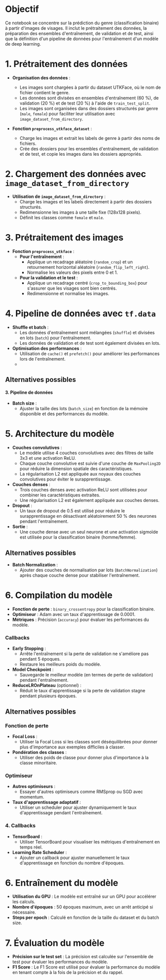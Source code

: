 # Objectif
Ce notebook se concentre sur la prédiction du genre (classification binaire) à partir d'images de visages. Il inclut le prétraitement des données, la préparation des ensembles d'entraînement, de validation et de test, ainsi que la définition d'un pipeline de données pour l'entraînement d'un modèle de deep learning.


# 1. Prétraitement des données
- **Organisation des données** :
  - Les images sont chargées à partir du dataset UTKFace, où le nom de fichier contient le genre.
  - Les données sont divisées en ensembles d'entraînement (60 %), de validation (20 %) et de test (20 %) à l'aide de `train_test_split`.
  - Les images sont organisées dans des dossiers structurés par genre (`male`, `female`) pour faciliter leur utilisation avec `image_dataset_from_directory`.

- **Fonction `preprocess_utkface_dataset`** :
  - Charge les images et extrait les labels de genre à partir des noms de fichiers.
  - Crée des dossiers pour les ensembles d'entraînement, de validation et de test, et copie les images dans les dossiers appropriés.

# 2. Chargement des données avec `image_dataset_from_directory`
- **Utilisation de `image_dataset_from_directory`** :
  - Charge les images et les labels directement à partir des dossiers structurés.
  - Redimensionne les images à une taille fixe (128x128 pixels).
  - Définit les classes comme `female` et `male`.

# 3. Prétraitement des images
- **Fonction `preprocess_utkface`** :
  - **Pour l'entraînement** :
    - Applique un recadrage aléatoire (`random_crop`) et un retournement horizontal aléatoire (`random_flip_left_right`).
    - Normalise les valeurs des pixels entre 0 et 1.
  - **Pour la validation et le test** :
    - Applique un recadrage centré (`crop_to_bounding_box`) pour s'assurer que les visages sont bien centrés.
    - Redimensionne et normalise les images.

# 4. Pipeline de données avec `tf.data`
- **Shuffle et batch** :
  - Les données d'entraînement sont mélangées (`shuffle`) et divisées en lots (`batch`) pour l'entraînement.
  - Les données de validation et de test sont également divisées en lots.
- **Optimisation des performances** :
  - Utilisation de `cache()` et `prefetch()` pour améliorer les performances lors de l'entraînement.
  - 
## Alternatives possibles

#### 3. **Pipeline de données**
- **Batch size** :
  - Ajuster la taille des lots (`batch_size`) en fonction de la mémoire disponible et des performances du modèle.

# 5. **Architecture du modèle**
- **Couches convolutives** :
  - Le modèle utilise 4 couches convolutives avec des filtres de taille 3x3 et une activation ReLU.
  - Chaque couche convolutive est suivie d'une couche de `MaxPooling2D` pour réduire la dimension spatiale des caractéristiques.
  - La régularisation L2 est appliquée aux noyaux des couches convolutives pour éviter le surapprentissage.
- **Couches denses** :
  - Trois couches denses avec activation ReLU sont utilisées pour combiner les caractéristiques extraites.
  - Une régularisation L2 est également appliquée aux couches denses.
- **Dropout** :
  - Un taux de dropout de 0.5 est utilisé pour réduire le surapprentissage en désactivant aléatoirement 50 % des neurones pendant l'entraînement.
- **Sortie** :
  - Une couche dense avec un seul neurone et une activation sigmoïde est utilisée pour la classification binaire (homme/femme).

## Alternatives possibles

- **Batch Normalization** :
  - Ajouter des couches de normalisation par lots (`BatchNormalization`) après chaque couche dense pour stabiliser l'entraînement.

# 6. **Compilation du modèle**
- **Fonction de perte** : `binary_crossentropy` pour la classification binaire.
- **Optimiseur** : Adam avec un taux d'apprentissage de 0.0001.
- **Métriques** : Précision (`accuracy`) pour évaluer les performances du modèle.

### **Callbacks**
- **Early Stopping** :
  - Arrête l'entraînement si la perte de validation ne s'améliore pas pendant 5 époques.
  - Restaure les meilleurs poids du modèle.
- **Model Checkpoint** :
  - Sauvegarde le meilleur modèle (en termes de perte de validation) pendant l'entraînement.
- **ReduceLROnPlateau** (optionnel) :
  - Réduit le taux d'apprentissage si la perte de validation stagne pendant plusieurs époques.
 

## Alternatives possibles

### **Fonction de perte**
- **Focal Loss** :
  - Utiliser la Focal Loss si les classes sont déséquilibrées pour donner plus d'importance aux exemples difficiles à classer.
- **Pondération des classes** :
  - Utiliser des poids de classe pour donner plus d'importance à la classe minoritaire.

### **Optimiseur**
- **Autres optimiseurs** :
  - Essayer d'autres optimiseurs comme RMSprop ou SGD avec momentum.
- **Taux d'apprentissage adaptatif** :
  - Utiliser un scheduler pour ajuster dynamiquement le taux d'apprentissage pendant l'entraînement.

### 4. **Callbacks**
- **TensorBoard** :
  - Utiliser TensorBoard pour visualiser les métriques d'entraînement en temps réel.
- **Learning Rate Scheduler** :
  - Ajouter un callback pour ajuster manuellement le taux d'apprentissage en fonction du nombre d'époques.

# 6. **Entraînement du modèle**
- **Utilisation du GPU** : Le modèle est entraîné sur un GPU pour accélérer les calculs.
- **Nombre d'époques** : 50 époques maximum, avec un arrêt anticipé si nécessaire.
- **Steps per epoch** : Calculé en fonction de la taille du dataset et du batch size.

# 7. **Évaluation du modèle**
- **Précision sur le test set** : La précision est calculée sur l'ensemble de test pour évaluer les performances du modèle.
- **F1 Score** : Le F1 Score est utilisé pour évaluer la performance du modèle en tenant compte à la fois de la précision et du rappel.

